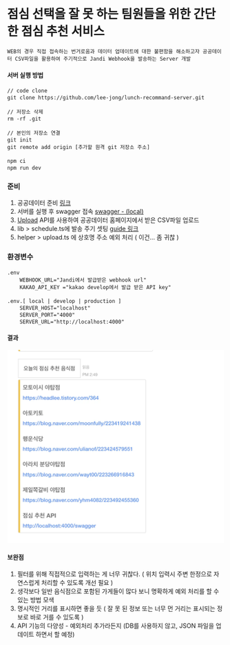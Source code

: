 # 점심 선택을 잘 못 하는 팀원들을 위한 간단한 점심 추천 서비스

```
WEB의 경우 직접 접속하는 번거로움과 데이터 업데이트에 대한 불편함을 해소하고자 공공데이터 CSV파일을 활용하여 주기적으로 Jandi Webhook을 발송하는 Server 개발
```

#### 서버 실행 방법

```
// code clone
git clone https://github.com/lee-jong/lunch-recommand-server.git

// 저장소 삭제
rm -rf .git

// 본인의 저장소 연결
git init
git remote add origin [추가할 원격 git 저장소 주소]

npm ci
npm run dev
```

### 준비

1. 공공데이터 준비 [링크](https://www.data.go.kr/data/15076265/fileData.do)
2. 서버를 실행 후 swagger 접속 [swagger - (local)](http://locahost:4000)
3. [Upload](http://localhost:4000/swagger/#/Upload) API를 사용하여 공공데이터 홈페이지에서 받은 CSV파일 업로드
4. lib > schedule.ts에 발송 주기 셋팅 [guide 링크](https://www.npmjs.com/package/node-schedule)
5. helper > upload.ts 에 상호명 주소 예외 처리 ( 이건... 좀 귀찮 )

### 환경변수

```
.env
	WEBHOOK_URL="Jandi에서 발급받은 webhook url"
	KAKAO_API_KEY ="kakao develop에서 발급 받은 API key"

.env.[ local | develop | production ]
	SERVER_HOST="localhost"
	SERVER_PORT="4000"
	SERVER_URL="http://localhost:4000"
```

#### 결과

![alt text](files/result.webp)

#### 보완점

1. 필터를 위해 직접적으로 입력하는 게 너무 귀찮다. ( 위치 입력시 주변 한정으로 자연스럽게 처리할 수 있도록 개선 필요 )
2. 생각보다 일반 음식점으로 포함된 가게들이 많다 보니 명확하게 예외 처리를 할 수 있는 방법 모색
3. 명시적인 거리를 표시하면 좋을 듯 ( 잘 못 된 정보 또는 너무 먼 거리는 표시되는 정보로 바로 거를 수 있도록 )
4. API 기능의 다양성 - 예외처리 추가라든지 (DB를 사용하지 않고, JSON 파일을 업데이트 하면서 할 예정)
